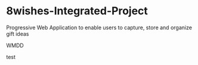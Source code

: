 # 8wishes-Integrated-Project
Progressive Web Application to enable users to capture, store and organize gift ideas

WMDD

test
